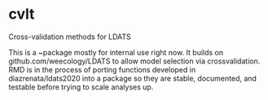 # cvlt
Cross-validation methods for LDATS

This is a ~package mostly for internal use right now. It builds on github.com/weecology/LDATS to allow model selection via crossvalidation. RMD is in the process of porting functions developed in diazrenata/ldats2020 into a package so they are stable, documented, and testable before trying to scale analyses up.
